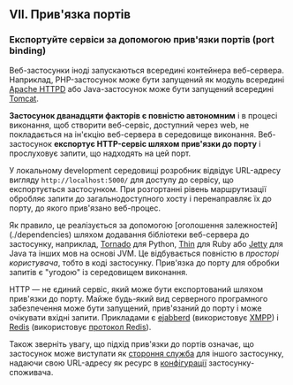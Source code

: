 ## VII. Прив'язка портів
### Експортуйте сервіси за допомогою прив'язки портів (port binding)

Веб-застосунки іноді запускаються всередині контейнера веб-сервера. Наприклад, PHP-застосунок може бути запущений як модуль всередині [Apache HTTPD](http://httpd.apache.org/) або Java-застосунок може бути запущений всередині [Tomcat](http://tomcat.apache.org/).

**Застосунок дванадцяти факторів є повністю автономним** і в процесі виконання, щоб створити веб-сервіс, доступний через web, не покладається на ін'єкцію веб-сервера в середовище виконання. Веб-застосунок **експортує HTTP-сервіс шляхом прив'язки до порту** і прослуховує запити, що надходять на цей порт.

У локальному development середовищі розробник відвідує URL-адресу вигляду `http://localhost:5000/` для доступу до сервісу, що експортується застосунком. При розгортанні рівень маршрутизації обробляє запити до загальнодоступного хосту і перенаправляє їх до порту, до якого прив'язано веб-процес.

Як правило, це реалізується за допомогою [оголошення залежностей] (./dependencies) шляхом додавання бібліотеки веб-сервера до застосунку, наприклад, [Tornado](http://www.tornadoweb.org/) для Python, [Thin](https://github.com/macournoyer/thin) для Ruby або [Jetty](http://www.eclipse.org/jetty/) для Java та інших мов на основі JVM. Це відбувається повністю в *просторі користувача*, тобто в коді застосунку. Прив'язка до порту для обробки запитів є "угодою" із середовищем виконання.

HTTP — не єдиний сервіс, який може бути експортований шляхом прив'язки до порту. Майже будь-який вид серверного програмного забезпечення може бути запущений, прив'язаний до порту і може очікувати вхідні запити. Прикладами є [ejabberd](http://www.ejabberd.im/) (використовує [XMPP](http://xmpp.org/)) і [Redis](http://redis.io/) (використовує [протокол Redis](http://redis.io/topics/protocol)).

Також зверніть увагу, що підхід прив'язки до портів означає, що застосунок може виступати як [стороння служба](./backing-services) для іншого застосунку, надаючи свою URL-адресу як ресурс в [конфігурації](./config) застосунку-споживача.